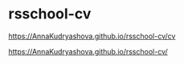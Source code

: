 # rsschool-cv

https://AnnaKudryashova.github.io/rsschool-cv/cv

https://AnnaKudryashova.github.io/rsschool-cv/

